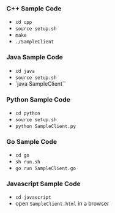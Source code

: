 ### C++ Sample Code
* `cd cpp`
* `source setup.sh`
* `make`
* `./SampleClient`

### Java Sample Code
* `cd java`
* `source setup.sh`
* `java SampleClient``

### Python Sample Code
* `cd python`
* `source setup.sh`
* `python SampleClient.py`

### Go Sample Code
* `cd go`
* `sh run.sh`
* `go run SampleClient.go`

### Javascript Sample Code
* `cd javascript`
* open `SampleClient.html` in a browser
